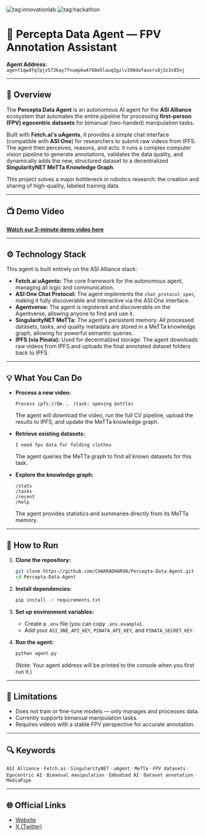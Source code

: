 ![tag:innovationlab](https://img.shields.io/badge/innovationlab-3D8BD3)
![tag:hackathon](https://img.shields.io/badge/hackathon-5F43F1)

# 🤖 Percepta Data Agent — FPV Annotation Assistant

**Agent Address:** `agent1qwdfq7pjv573kay7fnumpkw4768m5lauq5gzlv398dafauxrs8j3z3v85nj`

---

## 🧠 Overview

The **Percepta Data Agent** is an autonomous AI agent for the **ASI Alliance** ecosystem that automates the entire pipeline for processing **first-person (FPV) egocentric datasets** for bimanual (two-handed) manipulation tasks.

Built with **Fetch.ai's uAgents**, it provides a simple chat interface (compatible with **ASI:One**) for researchers to submit raw videos from IPFS. The agent then perceives, reasons, and acts: it runs a complex computer vision pipeline to generate annotations, validates the data quality, and dynamically adds the new, structured dataset to a decentralized **SingularityNET MeTTa Knowledge Graph**.

This project solves a major bottleneck in robotics research: the creation and sharing of high-quality, labeled training data.

---

## 📺 Demo Video

[**Watch our 3-minute demo video here**](https://www.loom.com/share/be462918fe64414b85f58557ab3a4de5)

---

## ⚙️ Technology Stack

This agent is built entirely on the ASI Alliance stack:

* **Fetch.ai uAgents:** The core framework for the autonomous agent, managing all logic and communication.
* **ASI:One Chat Protocol:** The agent implements the `chat_protocol_spec`, making it fully discoverable and interactive via the ASI:One interface.
* **Agentverse:** The agent is registered and discoverable on the Agentverse, allowing anyone to find and use it.
* **SingularityNET MeTTa:** The agent's persistent memory. All processed datasets, tasks, and quality metadata are stored in a MeTTa knowledge graph, allowing for powerful semantic queries.
* **IPFS (via Pinata):** Used for decentralized storage. The agent downloads raw videos from IPFS and uploads the final annotated dataset folders back to IPFS.

---

## 💡 What You Can Do

-   **Process a new video:**
    ```text
    Process ipfs://Qm... (task: opening bottle)
    ```
    The agent will download the video, run the full CV pipeline, upload the results to IPFS, and update the MeTTa knowledge graph.

-   **Retrieve existing datasets:**
    ```text
    I need fpv data for folding clothes
    ```
    The agent queries the MeTTa graph to find all known datasets for this task.

-   **Explore the knowledge graph:**
    ```text
    /stats
    /tasks
    /recent
    /help
    ```
    The agent provides statistics and summaries directly from its MeTTa memory.

---

## 🚀 How to Run

1.  **Clone the repository:**
    ```bash
    git clone https://github.com/CHAKRADHAR98/Percepta-Data-Agent.git
    cd Percepta-Data-Agent
    ```
2.  **Install dependencies:**
    ```bash
    pip install -r requirements.txt
    ```
3.  **Set up environment variables:**
    * Create a `.env` file (you can copy `.env.example`).
    * Add your `ASI_ONE_API_KEY`, `PINATA_API_KEY`, and `PINATA_SECRET_KEY`.

4.  **Run the agent:**
    ```bash
    python agent.py
    ```
    (Note: Your agent address will be printed to the console when you first run it.)

---

## 🚫 Limitations
* Does not train or fine-tune models — only manages and processes data.
* Currently supports bimanual manipulation tasks.
* Requires videos with a stable FPV perspective for accurate annotation.

---

## 🔍 Keywords
`ASI Alliance` · `Fetch.ai` · `SingularityNET` · `uAgent` · `MeTTa` · `FPV datasets` · `Egocentric AI` · `Bimanual manipulation` · `Embodied AI` · `Dataset annotation` · `MediaPipe`

---

## 🌐 Official Links
-   [Website](https://www.percepta.world/)
-   [X (Twitter)](https://x.com/Perceptaworld)
